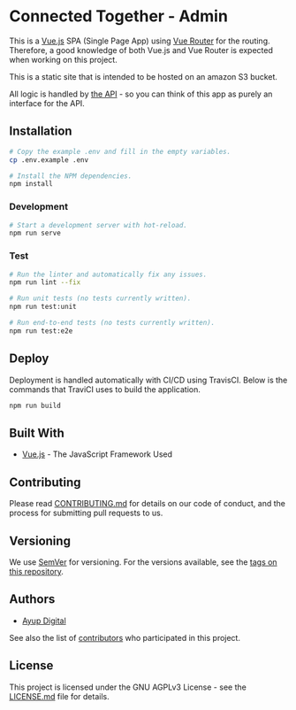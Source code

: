 # Connected Together - Admin
This is a [Vue.js](https://vuejs.org/) SPA (Single Page App) using [Vue Router](https://router.vuejs.org) for the routing. Therefore, a good knowledge of both Vue.js and Vue Router is expected when working on this project.

This is a static site that is intended to be hosted on an amazon S3 bucket.

All logic is handled by [the API](https://github.com/Healthy-London-Partnership/api) - so you can think of this app as purely an interface for the API.

## Installation
```bash
# Copy the example .env and fill in the empty variables.
cp .env.example .env

# Install the NPM dependencies.
npm install
```

### Development
```bash
# Start a development server with hot-reload.
npm run serve
```

### Test
```bash
# Run the linter and automatically fix any issues.
npm run lint --fix

# Run unit tests (no tests currently written).
npm run test:unit

# Run end-to-end tests (no tests currently written).
npm run test:e2e
```

## Deploy
Deployment is handled automatically with CI/CD using TravisCI.
Below is the commands that TraviCI uses to build the application.

```bash
npm run build
```

## Built With
* [Vue.js](https://vuejs.org/) - The JavaScript Framework Used

## Contributing
Please read [CONTRIBUTING.md](CONTRIBUTING.md) for details on our code of conduct, and the process for submitting pull requests to us.

## Versioning
We use [SemVer](http://semver.org/) for versioning. For the versions available, see the [tags on this repository](https://github.com/Healthy-London-Partnership/admin/tags).

## Authors
* [Ayup Digital](https://ayup.agency/)

See also the list of [contributors](https://github.com/Healthy-London-Partnership/admin/contributors) who participated in this project.

## License
This project is licensed under the GNU AGPLv3 License - see the [LICENSE.md](LICENSE.md) file for details.
